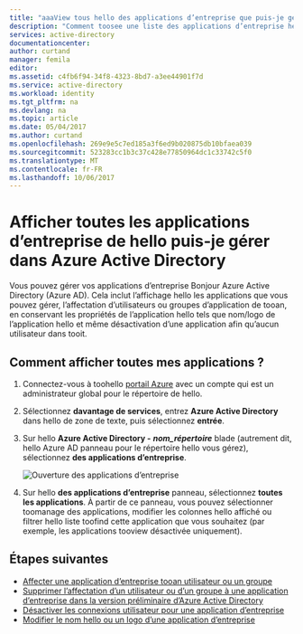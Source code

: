 ```yaml
---
title: "aaaView tous hello des applications d’entreprise que puis-je gérer dans Azure Active Directory | Documents Microsoft"
description: "Comment toosee une liste des applications d’entreprise hello que vous avez hello toomanage autorisations dans Azure Active Directory"
services: active-directory
documentationcenter: 
author: curtand
manager: femila
editor: 
ms.assetid: c4fb6f94-34f8-4323-8bd7-a3ee44901f7d
ms.service: active-directory
ms.workload: identity
ms.tgt_pltfrm: na
ms.devlang: na
ms.topic: article
ms.date: 05/04/2017
ms.author: curtand
ms.openlocfilehash: 269e9e5c7ed185a3f6ed9b020875db10bfaea039
ms.sourcegitcommit: 523283cc1b3c37c428e77850964dc1c33742c5f0
ms.translationtype: MT
ms.contentlocale: fr-FR
ms.lasthandoff: 10/06/2017
---
```

# <a name="view-all-hello-enterprise-apps-that-i-can-manage-in-azure-active-directory"></a>Afficher toutes les applications d’entreprise de hello puis-je gérer dans Azure Active Directory
Vous pouvez gérer vos applications d’entreprise Bonjour Azure Active Directory (Azure AD). Cela inclut l’affichage hello les applications que vous pouvez gérer, l’affectation d’utilisateurs ou groupes d’application de tooan, en conservant les propriétés de l’application hello tels que nom/logo de l’application hello et même désactivation d’une application afin qu’aucun utilisateur dans tooit.

## <a name="how-do-i-view-all-my-apps"></a>Comment afficher toutes mes applications ?
1. Connectez-vous à toohello [portail Azure](https://portal.azure.com) avec un compte qui est un administrateur global pour le répertoire de hello.
2. Sélectionnez **davantage de services**, entrez **Azure Active Directory** dans hello de zone de texte, puis sélectionnez **entrée**.
3. Sur hello **Azure Active Directory -** ***nom_répertoire*** blade (autrement dit, hello Azure AD panneau pour le répertoire hello vous gérez), sélectionnez **des applications d’entreprise**.

    ![Ouverture des applications d’entreprise](./media/active-directory-coreapps-view-azure-portal/open-enterprise-apps.png)
4. Sur hello **des applications d’entreprise** panneau, sélectionnez **toutes les applications**. À partir de ce panneau, vous pouvez sélectionner toomanage des applications, modifier les colonnes hello affiché ou filtrer hello liste toofind cette application que vous souhaitez (par exemple, les applications tooview désactivée uniquement).

## <a name="next-steps"></a>Étapes suivantes
* [Affecter une application d’entreprise tooan utilisateur ou un groupe](active-directory-coreapps-assign-user-azure-portal.md)
* [Supprimer l’affectation d’un utilisateur ou d’un groupe à une application d’entreprise dans la version préliminaire d’Azure Active Directory](active-directory-coreapps-remove-assignment-azure-portal.md)
* [Désactiver les connexions utilisateur pour une application d’entreprise](active-directory-coreapps-disable-app-azure-portal.md)
* [Modifier le nom hello ou un logo d’une application d’entreprise](active-directory-coreapps-change-app-logo-user-azure-portal.md)
